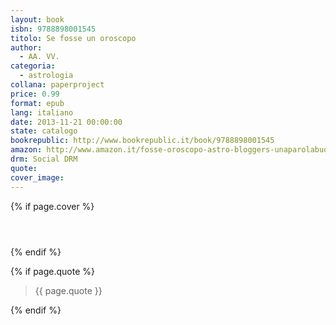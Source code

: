 ```yaml
---
layout: book
isbn: 9788898001545
titolo: Se fosse un oroscopo
author:
  - AA. VV.
categoria:
  - astrologia
collana: paperproject
price: 0.99
format: epub
lang: italiano
date: 2013-11-21 00:00:00
state: catalogo
bookrepublic: http://www.bookrepublic.it/book/9788898001545
amazon: http://www.amazon.it/fosse-oroscopo-astro-bloggers-unaparolabuonapertutti-curato-ebook/dp/B00I46UG1K/
drm: Social DRM
quote:
cover_image:
---
```


{% if page.cover %}
<header class="image_cover img-responsive" style="background: url('{{ page.cover_image }}') no-repeat center center;
background-size: cover; -webkit-background-size: cover; -moz-background-size: cover; -o-background-size: cover; background-size: cover;">
</header>
{% endif %}

{% if page.quote %}
<blockquote>
    {{ page.quote }}
</blockquote>
{% endif %}